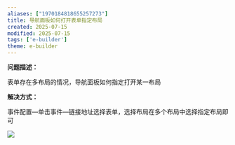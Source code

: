 ```yaml
---
aliases: ["1970184818655257273"]
title: 导航面板如何打开表单指定布局
created: 2025-07-15
modified: 2025-07-15
tags: ['e-builder']
theme: e-builder
---
```


**问题描述：**

表单存在多布局的情况，导航面板如何指定打开某一布局

**解决方式：**

事件配置—单击事件—链接地址选择表单，选择布局在多个布局中选择指定布局即可

**![](https://myhelpdoc.oss-cn-heyuan.aliyuncs.com/mdimages/4abaf39ccd6c5ee44609af8c8f51d50d.jpg)**